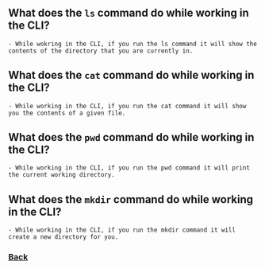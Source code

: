 ## What does the `ls` command do while working in the CLI?

    - While wokring in the CLI, if you run the ls command it will show the contents of the directory that you are currently in.

## What does the `cat` command do while working in the CLI?

    - While working in the CLI, if you run the cat command it will show you the contents of a given file.

## What does the `pwd` command do while working in the CLI?

    - While working in the CLI, if you run the pwd command it will print the current working directory.

## What does the `mkdir` command do while working in the CLI?

    - While working in the CLI, if you run the mkdir command it will create a new directory for you.

### [Back](../README.md)
